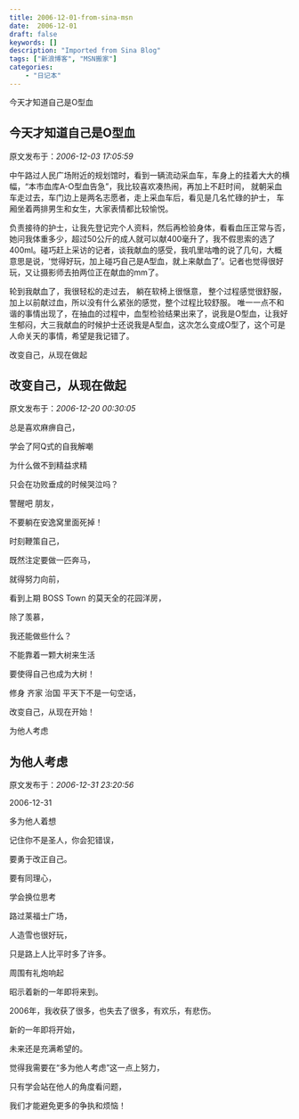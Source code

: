 ```yaml
---
title: 2006-12-01-from-sina-msn
date:  2006-12-01
draft: false
keywords: []
description: "Imported from Sina Blog"
tags: ["新浪博客", "MSN搬家"]
categories: 
    - "日记本"
---
```

今天才知道自己是O型血
## 今天才知道自己是O型血

 原文发布于：*2006-12-03 17:05:59*

  
中午路过人民广场附近的规划馆时，看到一辆流动采血车，车身上的挂着大大的横幅，“本市血库A-O型血告急”，我比较喜欢凑热闹，再加上不赶时间， 
就朝采血车走过去，车门边上是两名志愿者，走上采血车后，看见是几名忙碌的护士， 车厢坐着两排男生和女生，大家表情都比较愉悦。

  
负责接待的护士，让我先登记完个人资料，然后再检验身体，看看血压正常与否，她问我体重多少，超过50公斤的成人就可以献400毫升了，我不假思索的选了400ml。碰巧赶上采访的记者，谈我献血的感受，我叽里咕噜的说了几句，大概意思是说，‘觉得好玩，加上碰巧自己是A型血，就上来献血了’。记者也觉得很好玩，又让摄影师去拍两位正在献血的mm了。

   轮到我献血了，我很轻松的走过去，  躺在软椅上很惬意，
整个过程感觉很舒服，加上以前献过血，所以没有什么紧张的感觉，整个过程比较舒服。 唯一一点不和谐的事情出现了，在抽血的过程中，血型检验结果出来了，说我是O型血，让我好生郁闷，大三我献血的时候护士还说我是A型血，这次怎么变成O型了，这个可是人命关天的事情，希望是我记错了。

   


改变自己，从现在做起
## 改变自己，从现在做起

 原文发布于：*2006-12-20 00:30:05*

总是喜欢麻痹自己，

学会了阿Q式的自我解嘲

 

为什么做不到精益求精

只会在功败垂成的时候哭泣吗？

 

警醒吧 朋友，

不要躺在安逸窝里面死掉！

 

时刻鞭策自己，

既然注定要做一匹奔马，

就得努力向前，

 

看到上期 BOSS Town 的莫天全的花园洋房，

除了羡慕，

我还能做些什么？

不能靠着一颗大树来生活

要使得自己也成为大树！

 

修身 齐家 治国 平天下不是一句空话，

改变自己，从现在开始！


为他人考虑
## 为他人考虑

 原文发布于：*2006-12-31 23:20:56*

2006-12-31

多为他人着想

记住你不是圣人，你会犯错误，

要勇于改正自己。

要有同理心，

学会换位思考

路过莱福士广场，

人造雪也很好玩，

只是路上人比平时多了许多。

 

周围有礼炮响起

昭示着新的一年即将来到。

2006年，我收获了很多，也失去了很多，有欢乐，有悲伤。

新的一年即将开始，

未来还是充满希望的。

 

觉得我需要在“多为他人考虑”这一点上努力，

只有学会站在他人的角度看问题，

我们才能避免更多的争执和烦恼！

 


